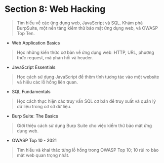 # Section 8: Web Hacking
>Tìm hiểu về các ứng dụng web, JavaScript và SQL. Khám phá BurpSuite, một nền tảng kiểm thử bảo mật ứng dụng web, và OWASP Top Ten.

- Web Application Basics
>Học những kiến thức cơ bản về ứng dụng web: HTTP, URL, phương thức request, mã phản hồi và header.

- JavaScript Essentials  
>Học cách sử dụng JavaScript để thêm tính tương tác vào một website và hiểu các lỗ hổng liên quan.

- SQL Fundamentals  
>Học cách thực hiện các truy vấn SQL cơ bản để truy xuất và quản lý dữ liệu trong cơ sở dữ liệu.

- Burp Suite: The Basics  
>Giới thiệu cách sử dụng Burp Suite cho việc kiểm thử bảo mật ứng dụng web.

- OWASP Top 10 - 2021  
>Tìm hiểu và khai thác từng lỗ hổng trong OWASP Top 10; 10 rủi ro bảo mật web quan trọng nhất.